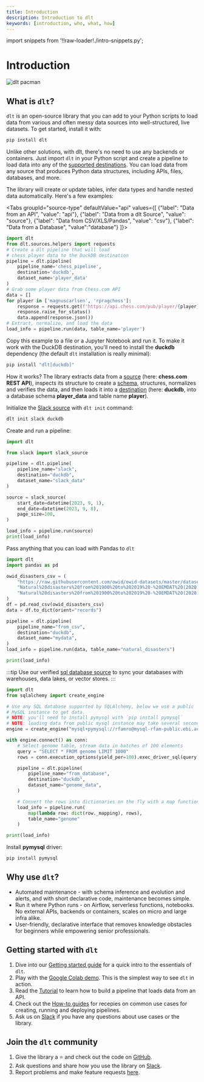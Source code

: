 ```yaml
---
title: Introduction
description: Introduction to dlt
keywords: [introduction, who, what, how]
---
```


import snippets from '!!raw-loader!./intro-snippets.py';

# Introduction

![dlt pacman](/img/dlt-pacman.gif)

## What is `dlt`?

`dlt` is an open-source library that you can add to your Python scripts to load data
from various and often messy data sources into well-structured, live datasets. To get started, install it with:
```sh
pip install dlt
```
Unlike other solutions, with dlt, there's no need to use any backends or containers. Just import `dlt` in your Python script and create a pipeline to load data into any of the [supported destinations](dlt-ecosystem/destinations/). You can load data from any source that produces Python data structures, including APIs, files, databases, and more.

The library will create or update tables, infer data types and handle nested data automatically. Here's a few examples:

<Tabs
  groupId="source-type"
  defaultValue="api"
  values={[
    {"label": "Data from an API", "value": "api"},
    {"label": "Data from a dlt Source", "value": "source"},
    {"label": "Data from CSV/XLS/Pandas", "value": "csv"},
    {"label": "Data from a Database", "value":"database"}
]}>
  <TabItem value="api">

<!--@@@DLT_SNIPPET_START api-->
```py
import dlt
from dlt.sources.helpers import requests
# Create a dlt pipeline that will load
# chess player data to the DuckDB destination
pipeline = dlt.pipeline(
    pipeline_name='chess_pipeline',
    destination='duckdb',
    dataset_name='player_data'
)
# Grab some player data from Chess.com API
data = []
for player in ['magnuscarlsen', 'rpragchess']:
    response = requests.get(f'https://api.chess.com/pub/player/{player}')
    response.raise_for_status()
    data.append(response.json())
# Extract, normalize, and load the data
load_info = pipeline.run(data, table_name='player')
```
<!--@@@DLT_SNIPPET_END api-->

Copy this example to a file or a Jupyter Notebook and run it. To make it work with the DuckDB destination, you'll need to install the **duckdb** dependency (the default `dlt` installation is really minimal):
```sh
pip install "dlt[duckdb]"
```

How it works? The library extracts data from a [source](general-usage/glossary.md#source) (here: **chess.com REST API**), inspects its structure to create a
[schema](general-usage/glossary.md#schema), structures, normalizes and verifies the data, and then
loads it into a [destination](general-usage/glossary.md#destination) (here: **duckdb**, into a database schema **player_data** and table name **player**).


  </TabItem>

  <TabItem value="source">

Initialize the [Slack source](dlt-ecosystem/verified-sources/slack) with `dlt init` command:

```sh
dlt init slack duckdb
```

Create and run a pipeline:

```py
import dlt

from slack import slack_source

pipeline = dlt.pipeline(
    pipeline_name="slack",
    destination="duckdb",
    dataset_name="slack_data"
)

source = slack_source(
    start_date=datetime(2023, 9, 1),
    end_date=datetime(2023, 9, 8),
    page_size=100,
)

load_info = pipeline.run(source)
print(load_info)
```

  </TabItem>
  <TabItem value="csv">

  Pass anything that you can load with Pandas to `dlt`

<!--@@@DLT_SNIPPET_START csv-->
```py
import dlt
import pandas as pd

owid_disasters_csv = (
    "https://raw.githubusercontent.com/owid/owid-datasets/master/datasets/"
    "Natural%20disasters%20from%201900%20to%202019%20-%20EMDAT%20(2020)/"
    "Natural%20disasters%20from%201900%20to%202019%20-%20EMDAT%20(2020).csv"
)
df = pd.read_csv(owid_disasters_csv)
data = df.to_dict(orient="records")

pipeline = dlt.pipeline(
    pipeline_name="from_csv",
    destination="duckdb",
    dataset_name="mydata",
)
load_info = pipeline.run(data, table_name="natural_disasters")

print(load_info)
```
<!--@@@DLT_SNIPPET_END csv-->

  </TabItem>
  <TabItem value="database">

:::tip
Use our verified [sql database source](dlt-ecosystem/verified-sources/sql_database)
to sync your databases with warehouses, data lakes, or vector stores.
:::

<!--@@@DLT_SNIPPET_START db-->
```py
import dlt
from sqlalchemy import create_engine

# Use any SQL database supported by SQLAlchemy, below we use a public
# MySQL instance to get data.
# NOTE: you'll need to install pymysql with `pip install pymysql`
# NOTE: loading data from public mysql instance may take several seconds
engine = create_engine("mysql+pymysql://rfamro@mysql-rfam-public.ebi.ac.uk:4497/Rfam")

with engine.connect() as conn:
    # Select genome table, stream data in batches of 100 elements
    query = "SELECT * FROM genome LIMIT 1000"
    rows = conn.execution_options(yield_per=100).exec_driver_sql(query)

    pipeline = dlt.pipeline(
        pipeline_name="from_database",
        destination="duckdb",
        dataset_name="genome_data",
    )

    # Convert the rows into dictionaries on the fly with a map function
    load_info = pipeline.run(
        map(lambda row: dict(row._mapping), rows),
        table_name="genome"
    )

print(load_info)
```
<!--@@@DLT_SNIPPET_END db-->

Install **pymysql** driver:
```sh
pip install pymysql
```

  </TabItem>
</Tabs>


## Why use `dlt`?

- Automated maintenance - with schema inference and evolution and alerts, and with short declarative
code, maintenance becomes simple.
- Run it where Python runs - on Airflow, serverless functions, notebooks. No
external APIs, backends or containers, scales on micro and large infra alike.
- User-friendly, declarative interface that removes knowledge obstacles for beginners
while empowering senior professionals.

## Getting started with `dlt`
1. Dive into our [Getting started guide](getting-started.md) for a quick intro to the essentials of `dlt`.
2. Play with the
[Google Colab demo](https://colab.research.google.com/drive/1NfSB1DpwbbHX9_t5vlalBTf13utwpMGx?usp=sharing).
This is the simplest way to see `dlt` in action.
3. Read the [Tutorial](tutorial/intro) to learn how to build a pipeline that loads data from an API.
4. Check out the [How-to guides](walkthroughs/) for recepies on common use cases for creating, running and deploying pipelines.
5. Ask us on
[Slack](https://join.slack.com/t/dlthub-community/shared_invite/zt-1slox199h-HAE7EQoXmstkP_bTqal65g)
if you have any questions about use cases or the library.

## Join the `dlt` community

1. Give the library a ⭐ and check out the code on [GitHub](https://github.com/dlt-hub/dlt).
1. Ask questions and share how you use the library on
[Slack](https://join.slack.com/t/dlthub-community/shared_invite/zt-1slox199h-HAE7EQoXmstkP_bTqal65g).
1. Report problems and make feature requests [here](https://github.com/dlt-hub/dlt/issues/new/choose).
